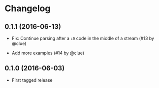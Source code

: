 # Changelog

## 0.1.1 (2016-06-13)

*   Fix: Continue parsing after a `c0` code in the middle of a stream
    (#13 by @clue)

*   Add more examples
    (#14 by @clue)

## 0.1.0 (2016-06-03)

*   First tagged release
